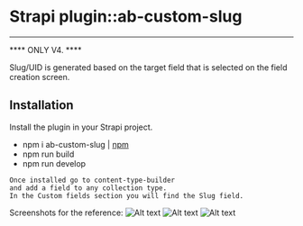 # Strapi plugin::ab-custom-slug
---

**** ONLY V4. ****

Slug/UID is generated based on the target field that is selected on the field creation screen.



## Installation
Install the plugin in your Strapi project.

- npm i ab-custom-slug | [npm](https://www.npmjs.com/package/ab-custom-slug)
- npm run build  
- npm run develop


```
Once installed go to content-type-builder 
and add a field to any collection type.
In the Custom fields section you will find the Slug field.
```

Screenshots for the reference:
![Alt text](assets/image-1.png)
![Alt text](assets/image.png)
![Alt text](assets/image_3.png)
